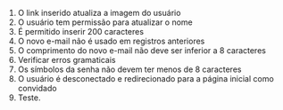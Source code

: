 1. O link inserido atualiza a imagem do usuário
2. O usuário tem permissão para atualizar o nome
3. É permitido inserir 200 caracteres
4. O novo e-mail não é usado em registros anteriores
5. O comprimento do novo e-mail não deve ser inferior a 8 caracteres
6. Verificar erros gramaticais
7. Os símbolos da senha não devem ter menos de 8 caracteres
8. O usuário é desconectado e redirecionado para a página inicial como convidado
9. Teste.